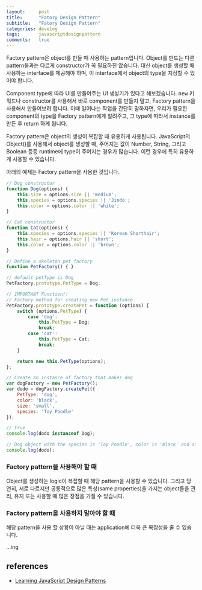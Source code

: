 ```yaml
---
layout:     post
title:      "Fatory Design Pattern"
subtitle:   "Fatory Design Pattern"
categories: develog
tags:       javascriptdesignpattern
comments:   true
---
```


Factory pattern은 object를 만들 때 사용하는 pattern입니다. Object를 만드는 다른 pattern들과는 다르게 constructor가 꼭 필요하진 않습니다. 대신 object를 생성할 때 사용하는 interface를 제공해야 하며, 이 interface에서 object의 type을 지정할 수 있어야 합니다.

Component type에 따라 UI를 만들어주는 UI 생성기가 있다고 해보겠습니다. <kbd>new</kbd> 키워드나 constructor를 사용해서 바로 component를 만들지 말고, Factory pattern을 사용해서 만들어보려 합니다. 이때 일어나는 작업을 간단히 말하자면, 우리가 필요한 component의 type을 Factory pattern에게 알려주고, 그 type에 따라서 instance를 만든 후 return 하게 됩니다.

Factory pattern은 object의 생성이 복잡할 때 유용하게 사용됩니다. JavaScript의 Object()를 사용해서 object를 생성할 때, 주어지는 값이 Number, String, 그리고 Boolean 등등 runtime에 type이 주어지는 경우가 많습니다. 이런 경우에 특히 유용하게 사용할 수 있습니다.

아래의 예제는 Factory pattern을 사용한 것입니다.

```js
// Dog constructor
function Dog(options) {
    this.size = options.size || 'medium';
    this.species = options.species || 'Jindo';
    this.color = options.color || 'white';
}

// Cat constructor
function Cat(options) {
    this.species = options.species || 'Korean Shorthair';
    this.hair = options.hair || 'short';
    this.color = options.color || 'brown';
}

// Define a skeleton pet factory
function PetFactory() { }

// default petType is Dog
PetFactory.prototype.PetType = Dog;

// IMPORTANT Function!!
// Factory method for creating new Pet instance
PetFactory.prototype.createPet = function (options) {
    switch (options.PetType) {
        case 'dog':
            this.PetType = Dog;
            break;
        case 'cat':
            this.PetType = Cat;
            break;
    }

    return new this.PetType(options);
};

// Create an instance of factory that makes dog
var dogFactory = new PetFactory();
var dodo = dogFactory.createPet({
    PetType: 'dog',
    color: 'black',
    size: 'small',
    species: 'Toy Poodle'
});

// true
console.log(dodo instanceof Dog);

// Dog object with the species is 'Toy Poodle', color is 'black' and size is 'small'
console.log(dodo);
```

### Factory pattern을 사용해야 할 때

Object를 생성하는 logic이 복잡할 때 해당 pattern을 사용할 수 있습니다. 그리고 당연히, 서로 다르지만 공통적으로 많은 특성(same properties)을 가지는 object들을 관리, 유지 또는 사용할 때 많은 장점을 가질 수 있습니다.

### Factory pattern을 사용하지 말아야 할 때

해당 pattern을 사용 할 상황이 아닐 때는 application에 더욱 큰 복잡성을 줄 수 있습니다.

...ing

## references
* [Learning JavaScript Design Patterns](https://addyosmani.com/resources/essentialjsdesignpatterns/book/#factorypatternjavascript)